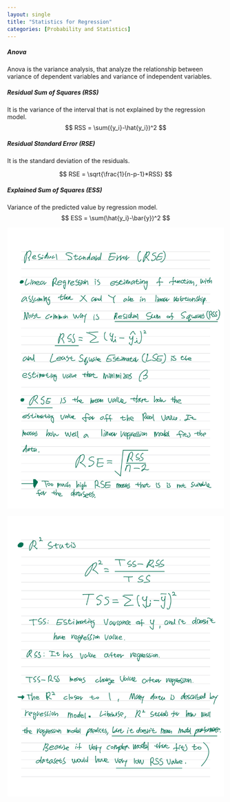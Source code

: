```yaml
---
layout: single
title: "Statistics for Regression"
categories: [Probability and Statistics]
---
```




##### Anova

Anova is the variance analysis, that analyze the relationship between variance of dependent variables and variance of independent variables.







##### Residual Sum of Squares (RSS)

It is the variance of the interval that is not explained by the regression model.
$$
RSS = \sum({y_i}-\hat{y_i})^2
$$





##### Residual Standard Error (RSE)

It is the standard deviation of the residuals.

$$
RSE = \sqrt{\frac{1}{n-p-1}*RSS}
$$







##### Explained Sum of Squares (ESS)

Variance of the predicted value by regression model.
$$
ESS = \sum(\hat{y_i}-\bar{y})^2
$$









![Notetoking-1](../../images/2022-09-08-Regression/Notetoking-1.jpg)

![Notetoking-2](../../images/2022-09-08-Regression/Notetoking-2.jpg)
